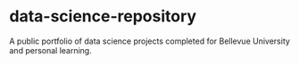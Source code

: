 # data-science-repository
A public portfolio of data science projects completed for Bellevue University and personal learning.
